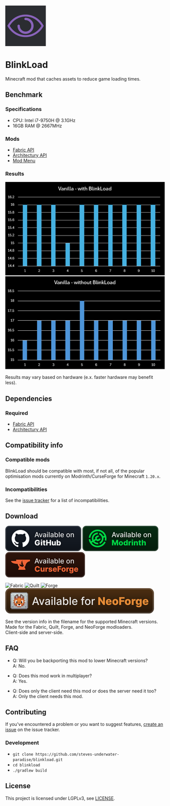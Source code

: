 ![BlinkLoad icon](docs/assets/icon/icon_128x128.png)

# BlinkLoad

Minecraft mod that caches assets to reduce game loading times.

## Benchmark

### Specifications

- CPU: Intel i7-9750H @ 3.1GHz
- 16GB RAM @ 2667MHz

### Mods

- [Fabric API](https://modrinth.com/mod/fabric-api)
- [Architectury API](https://modrinth.com/mod/architectury-api)
- [Mod Menu](https://modrinth.com/mod/modmenu)

### Results

![Benchmark with Blinkload](docs/benchmarks/benchmark_with_blinkload.png)
![Benchmark without BlinkLoad](docs/benchmarks/benchmark_without_blinkload.png)

Results may vary based on hardware (e.x. faster hardware may benefit less).

## Dependencies

### Required

- [Fabric API](https://modrinth.com/mod/fabric-api)
- [Architectury API](https://modrinth.com/mod/architectury-api)

## Compatibility info

### Compatible mods

BlinkLoad should be compatible with most, if not all, of the popular optimisation mods currently on Modrinth/CurseForge for Minecraft
`1.20.x`.

### Incompatibilities

See
the [issue tracker](https://github.com/steves-underwater-paradise/blinkload/issues?q=is%3Aissue+is%3Aopen+sort%3Aupdated-desc+label%3Acompatibility)
for a list of incompatibilities.

## Download

[![GitHub](https://github.com/intergrav/devins-badges/raw/2dc967fc44dc73850eee42c133a55c8ffc5e30cb/assets/cozy/available/github_vector.svg)](https://github.com/steves-underwater-paradise/blinkload)
[![Modrinth](https://github.com/intergrav/devins-badges/raw/2dc967fc44dc73850eee42c133a55c8ffc5e30cb/assets/cozy/available/modrinth_vector.svg)](https://modrinth.com/mod/blinkload)
[![CurseForge](https://github.com/intergrav/devins-badges/raw/2dc967fc44dc73850eee42c133a55c8ffc5e30cb/assets/cozy/available/curseforge_vector.svg)](https://www.curseforge.com/minecraft/mc-mods/blinkload)

![Fabric](https://github.com/intergrav/devins-badges/raw/2dc967fc44dc73850eee42c133a55c8ffc5e30cb/assets/compact/supported/fabric_vector.svg)
![Quilt](https://github.com/intergrav/devins-badges/raw/2dc967fc44dc73850eee42c133a55c8ffc5e30cb/assets/compact/supported/quilt_vector.svg)
![Forge](https://github.com/intergrav/devins-badges/raw/2dc967fc44dc73850eee42c133a55c8ffc5e30cb/assets/compact/supported/forge_vector.svg)
![NeoForge](docs/assets/badges/compact/supported/neoforge_vector.svg)

See the version info in the filename for the supported Minecraft versions.  
Made for the Fabric, Quilt, Forge, and NeoForge modloaders.  
Client-side and server-side.

## FAQ

- Q: Will you be backporting this mod to lower Minecraft versions?  
  A: No.

- Q: Does this mod work in multiplayer?  
  A: Yes.

- Q: Does only the client need this mod or does the server need it too?  
  A: Only the client needs this mod.

## Contributing

If you've encountered a problem or you want to suggest
features, [create an issue](https://github.com/steves-underwater-paradise/blinkload/issues/new) on the issue tracker.

### Development

- `git clone https://github.com/steves-underwater-paradise/blinkload.git`
- `cd blinkload`
- `./gradlew build`

## License

This project is licensed under LGPLv3, see [LICENSE](https://github.com/steves-underwater-paradise/blinkload/blob/1.20.1/LICENSE).
